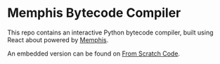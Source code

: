 # Memphis Bytecode Compiler

This repo contains an interactive Python bytecode compiler, built using React about powered by [Memphis](https://github.com/JonesBeach/memphis).

An embedded version can be found on [From Scratch Code](https://fromscratchcode.com/bytecode-compiler/).

